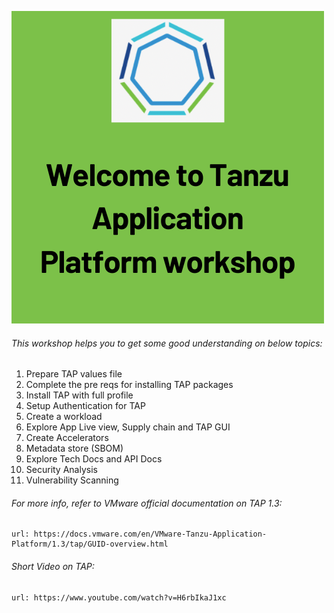 ![Welcome](exercises/images/welcome.png)

###### This workshop helps you to get some good understanding on below topics: 

1. Prepare TAP values file
2. Complete the pre reqs for installing TAP packages
3. Install TAP with full profile
4. Setup Authentication for TAP
5. Create a workload
6. Explore App Live view, Supply chain and TAP GUI
7. Create Accelerators
8. Metadata store (SBOM)
9. Explore Tech Docs and API Docs
10. Security Analysis
11. Vulnerability Scanning

###### For more info, refer to VMware official documentation on TAP 1.3: 

```dashboard:open-url
url: https://docs.vmware.com/en/VMware-Tanzu-Application-Platform/1.3/tap/GUID-overview.html
```

###### Short Video on TAP: 

```dashboard:open-url
url: https://www.youtube.com/watch?v=H6rbIkaJ1xc
```
